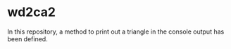 # wd2ca2

In this repository, a method to print out a triangle in the console output has been defined.
